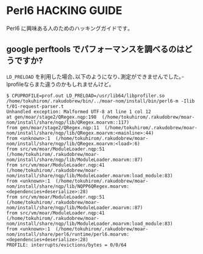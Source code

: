 # Perl6 HACKING GUIDE

Perl6 に興味ある人のためのハッキングガイドです｡

## google perftools でパフォーマンスを調べるのはどうですか?

`LD_PRELOAD` を利用した場合､以下のようになり､測定ができませんでした｡-lprofileならまた違うのかもしれませんけど｡

    $ CPUPROFILE=prof.out LD_PRELOAD=/usr/lib64/libprofiler.so /home/tokuhirom/.rakudobrew/bin/../moar-nom/install/bin/perl6-m -Ilib t/01-request-parser.t
    Unhandled exception: Malformed UTF-8 at line 1 col 12
    at gen/moar/stage2/QRegex.nqp:198  (/home/tokuhirom/.rakudobrew/moar-nom/install/share/nqp/lib/QRegex.moarvm::117)
    from gen/moar/stage2/QRegex.nqp:11  (/home/tokuhirom/.rakudobrew/moar-nom/install/share/nqp/lib/QRegex.moarvm:<mainline>:44)
    from <unknown>:1  (/home/tokuhirom/.rakudobrew/moar-nom/install/share/nqp/lib/QRegex.moarvm:<load>:6)
    from src/vm/moar/ModuleLoader.nqp:51  (/home/tokuhirom/.rakudobrew/moar-nom/install/share/nqp/lib/ModuleLoader.moarvm::87)
    from src/vm/moar/ModuleLoader.nqp:41  (/home/tokuhirom/.rakudobrew/moar-nom/install/share/nqp/lib/ModuleLoader.moarvm:load_module:83)
    from <unknown>:1  (/home/tokuhirom/.rakudobrew/moar-nom/install/share/nqp/lib/NQPP6QRegex.moarvm:<dependencies+deserialize>:28)
    from src/vm/moar/ModuleLoader.nqp:51  (/home/tokuhirom/.rakudobrew/moar-nom/install/share/nqp/lib/ModuleLoader.moarvm::87)
    from src/vm/moar/ModuleLoader.nqp:41  (/home/tokuhirom/.rakudobrew/moar-nom/install/share/nqp/lib/ModuleLoader.moarvm:load_module:83)
    from <unknown>:1  (/home/tokuhirom/.rakudobrew/moar-nom/install/share/perl6/runtime/perl6.moarvm:<dependencies+deserialize>:28)
    PROFILE: interrupts/evictions/bytes = 0/0/64
